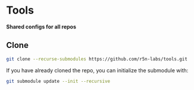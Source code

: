 # Tools
__Shared configs for all repos__

## Clone

```bash
git clone --recurse-submodules https://github.com/r5n-labs/tools.git
```

If you have already cloned the repo, you can initialize the submodule with:

```bash
git submodule update --init --recursive
```
